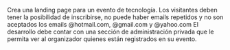Crea una landing page para un evento de tecnología.
Los visitantes deben tener la posibilidad de inscribirse, no
puede haber emails repetidos y no son aceptados los
emails @hotmail.com, @gmail.com y @yahoo.com
El desarrollo debe contar con una sección de
administración privada que le permita ver al organizador
quienes están registrados en su evento.
